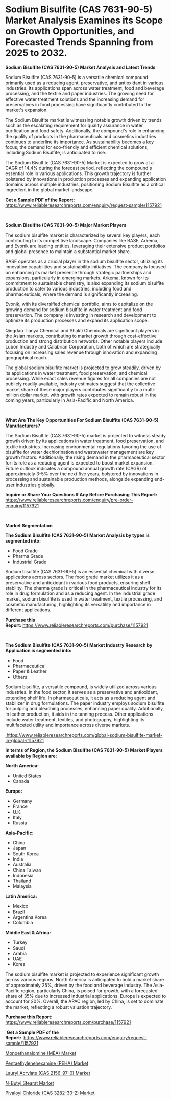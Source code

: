<p><h1>Sodium Bisulfite (CAS 7631-90-5) Market Analysis Examines its Scope on Growth Opportunities, and Forecasted Trends Spanning from 2025 to 2032.</h1></p><p><strong>Sodium Bisulfite (CAS 7631-90-5) Market Analysis and Latest Trends</strong></p>
<p><p>Sodium Bisulfite (CAS 7631-90-5) is a versatile chemical compound primarily used as a reducing agent, preservative, and antioxidant in various industries. Its applications span across water treatment, food and beverage processing, and the textile and paper industries. The growing need for effective water treatment solutions and the increasing demand for preservatives in food processing have significantly contributed to the market's expansion.</p><p>The Sodium Bisulfite market is witnessing notable growth driven by trends such as the escalating requirement for quality assurance in water purification and food safety. Additionally, the compound's role in enhancing the quality of products in the pharmaceuticals and cosmetics industries continues to underline its importance. As sustainability becomes a key focus, the demand for eco-friendly and efficient chemical solutions, including Sodium Bisulfite, is anticipated to rise.</p><p>The Sodium Bisulfite (CAS 7631-90-5) Market is expected to grow at a CAGR of 14.4% during the forecast period, reflecting the compound's essential role in various applications. This growth trajectory is further bolstered by innovations in production processes and expanding application domains across multiple industries, positioning Sodium Bisulfite as a critical ingredient in the global market landscape.</p></p>
<p><strong>Get a Sample PDF of the Report:&nbsp;</strong> <a href="https://www.reliableresearchreports.com/enquiry/request-sample/1157921?utm_campaign=102&utm_medium=2&utm_source=Github&utm_content=ia&utm_term=01022025&utm_id=sodium-bisulfite-cas-7631-90-5">https://www.reliableresearchreports.com/enquiry/request-sample/1157921</a></p>
<p>&nbsp;</p>
<p><strong>Sodium Bisulfite (CAS 7631-90-5) Major Market Players</strong></p>
<p><p>The sodium bisulfite market is characterized by several key players, each contributing to its competitive landscape. Companies like BASF, Arkema, and Evonik are leading entities, leveraging their extensive product portfolios and global presence to maintain a substantial market share.</p><p>BASF operates as a crucial player in the sodium bisulfite sector, utilizing its innovation capabilities and sustainability initiatives. The company is focused on enhancing its market presence through strategic partnerships and expansions, particularly in emerging markets. Arkema, known for its commitment to sustainable chemistry, is also expanding its sodium bisulfite production to cater to various industries, including food and pharmaceuticals, where the demand is significantly increasing.</p><p>Evonik, with its diversified chemical portfolio, aims to capitalize on the growing demand for sodium bisulfite in water treatment and food preservation. The company is investing in research and development to optimize its production processes and expand its application scope.</p><p>Qingdao Tianya Chemical and Shakti Chemicals are significant players in the Asian markets, contributing to market growth through cost-effective production and strong distribution networks. Other notable players include Lubon Industry and Calabrian Corporation, both of which are strategically focusing on increasing sales revenue through innovation and expanding geographical reach.</p><p>The global sodium bisulfite market is projected to grow steadily, driven by its applications in water treatment, food preservation, and chemical processing. While exact sales revenue figures for all companies are not publicly readily available, industry estimates suggest that the collective market share of these major players contributes significantly to a multi-million dollar market, with growth rates expected to remain robust in the coming years, particularly in Asia-Pacific and North America.</p></p>
<p>&nbsp;</p>
<p><strong>What Are The Key Opportunities For Sodium Bisulfite (CAS 7631-90-5) Manufacturers?</strong></p>
<p><p>The Sodium Bisulfite (CAS 7631-90-5) market is projected to witness steady growth driven by its applications in water treatment, food preservation, and textile industries. Increasing environmental regulations favoring the use of bisulfite for water dechlorination and wastewater management are key growth factors. Additionally, the rising demand in the pharmaceutical sector for its role as a reducing agent is expected to boost market expansion. Future outlook indicates a compound annual growth rate (CAGR) of approximately 3-5% over the next five years, bolstered by innovations in processing and sustainable production methods, alongside expanding end-user industries globally.</p></p>
<p><strong>Inquire or Share Your Questions If Any Before Purchasing This Report:</strong> <a href="https://www.reliableresearchreports.com/enquiry/pre-order-enquiry/1157921?utm_campaign=102&utm_medium=2&utm_source=Github&utm_content=ia&utm_term=01022025&utm_id=sodium-bisulfite-cas-7631-90-5">https://www.reliableresearchreports.com/enquiry/pre-order-enquiry/1157921</a></p>
<p>&nbsp;</p>
<p><strong>Market Segmentation</strong></p>
<p><strong>The Sodium Bisulfite (CAS 7631-90-5) Market Analysis by types is segmented into:</strong></p>
<p><ul><li>Food Grade</li><li>Pharma Grade</li><li>Industrial Grade</li></ul></p>
<p><p>Sodium bisulfite (CAS 7631-90-5) is an essential chemical with diverse applications across sectors. The food grade market utilizes it as a preservative and antioxidant in various food products, ensuring shelf stability. The pharma grade is critical in the pharmaceutical industry for its role in drug formulation and as a reducing agent. In the industrial grade market, sodium bisulfite is used in water treatment, textile processing, and cosmetic manufacturing, highlighting its versatility and importance in different applications.</p></p>
<p><strong>Purchase this Report:&nbsp;</strong><a href="https://www.reliableresearchreports.com/purchase/1157921?utm_campaign=102&utm_medium=2&utm_source=Github&utm_content=ia&utm_term=01022025&utm_id=sodium-bisulfite-cas-7631-90-5">https://www.reliableresearchreports.com/purchase/1157921</a></p>
<p>&nbsp;</p>
<p><strong>The Sodium Bisulfite (CAS 7631-90-5) Market Industry Research by Application is segmented into:</strong></p>
<p><ul><li>Food</li><li>Pharmaceutical</li><li>Paper & Leather</li><li>Others</li></ul></p>
<p><p>Sodium bisulfite, a versatile compound, is widely utilized across various industries. In the food sector, it serves as a preservative and antioxidant, extending shelf life. In pharmaceuticals, it acts as a reducing agent and stabilizer in drug formulations. The paper industry employs sodium bisulfite for pulping and bleaching processes, enhancing paper quality. Additionally, in leather production, it aids in the tanning process. Other applications include water treatment, textiles, and photography, highlighting its multifaceted utility and importance across diverse markets.</p></p>
<p><a href="https://www.reliableresearchreports.com/global-sodium-bisulfite-market-in-global-r1157921?utm_campaign=102&utm_medium=2&utm_source=Github&utm_content=ia&utm_term=01022025&utm_id=sodium-bisulfite-cas-7631-90-5">&nbsp;https://www.reliableresearchreports.com/global-sodium-bisulfite-market-in-global-r1157921</a></p>
<p><strong>In terms of Region, the Sodium Bisulfite (CAS 7631-90-5) Market Players available by Region are:</strong></p>
<p>
    <p> <strong> North America: </strong>
        <ul>
            <li>United States</li>
            <li>Canada</li>
        </ul>
        </p> 
    <p> <strong> Europe: </strong>
        <ul>
            <li>Germany</li>
            <li>France</li>
            <li>U.K.</li>
            <li>Italy</li>
            <li>Russia</li>
        </ul>
        </p> 
    <p> <strong> Asia-Pacific: </strong>
        <ul>
            <li>China</li>
            <li>Japan</li>
            <li>South Korea</li>
            <li>India</li>
            <li>Australia</li>
            <li>China Taiwan</li>
            <li>Indonesia</li>
            <li>Thailand</li>
            <li>Malaysia</li>
        </ul>
        </p> 
    <p> <strong> Latin America: </strong>
        <ul>
            <li>Mexico</li>
            <li>Brazil</li>
            <li>Argentina Korea</li>
            <li>Colombia</li>
        </ul>
        </p> 
    <p> <strong> Middle East & Africa: </strong>
        <ul>
            <li>Turkey</li>
            <li>Saudi</li>
            <li>Arabia</li>
            <li>UAE</li>
            <li>Korea</li>
        </ul>
    </p>
    </p>
<p><p>The sodium bisulfite market is projected to experience significant growth across various regions. North America is anticipated to hold a market share of approximately 25%, driven by the food and beverage industry. The Asia-Pacific region, particularly China, is poised for growth, with a forecasted share of 35% due to increased industrial applications. Europe is expected to account for 20%. Overall, the APAC region, led by China, is set to dominate the market, reflecting a robust valuation trajectory.</p></p>
<p><strong>Purchase this Report: </strong><a href="https://www.reliableresearchreports.com/purchase/1157921?utm_campaign=102&utm_medium=2&utm_source=Github&utm_content=ia&utm_term=01022025&utm_id=sodium-bisulfite-cas-7631-90-5">https://www.reliableresearchreports.com/purchase/1157921</a></p>
<p>&nbsp;<strong>Get a Sample PDF of the Report:&nbsp;&nbsp;</strong><a href="https://www.reliableresearchreports.com/enquiry/request-sample/1157921?utm_campaign=102&utm_medium=2&utm_source=Github&utm_content=ia&utm_term=01022025&utm_id=sodium-bisulfite-cas-7631-90-5">https://www.reliableresearchreports.com/enquiry/request-sample/1157921</a></p>
<p><strong></strong></p>
<p><p><a href="https://github.com/nafidurii/Market-Research-Report-List-1/blob/main/monoethanalomine-mea-market.md?utm_campaign=102&utm_medium=2&utm_source=Github&utm_content=ia&utm_term=01022025&utm_id=sodium-bisulfite-cas-7631-90-5">Monoethanalomine (MEA) Market</a></p><p><a href="https://github.com/dbichayison/Market-Research-Report-List-1/blob/main/pentaethylenehexamine-peha-market.md?utm_campaign=102&utm_medium=2&utm_source=Github&utm_content=ia&utm_term=01022025&utm_id=sodium-bisulfite-cas-7631-90-5">Pentaethylenehexamine (PEHA) Market</a></p><p><a href="https://github.com/pearlinewhite4692/Market-Research-Report-List-1/blob/main/lauryl-acrylate-cas-2156-97-0-market.md?utm_campaign=102&utm_medium=2&utm_source=Github&utm_content=ia&utm_term=01022025&utm_id=sodium-bisulfite-cas-7631-90-5">Lauryl Acrylate (CAS 2156-97-0) Market</a></p><p><a href="https://github.com/pinzinyaah/Market-Research-Report-List-1/blob/main/n-butyl-stearat-market.md?utm_campaign=102&utm_medium=2&utm_source=Github&utm_content=ia&utm_term=01022025&utm_id=sodium-bisulfite-cas-7631-90-5">N-Butyl Stearat Market</a></p><p><a href="https://github.com/tumacaakesha78/Market-Research-Report-List-1/blob/main/pivaloyl-chloride-cas-3282-30-2-market.md?utm_campaign=102&utm_medium=2&utm_source=Github&utm_content=ia&utm_term=01022025&utm_id=sodium-bisulfite-cas-7631-90-5">Pivaloyl Chloride (CAS 3282-30-2) Market</a></p></p>